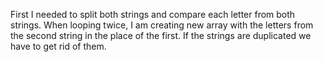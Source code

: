 First I  needed to split both strings and compare each letter from both strings. When looping twice, I am creating new array with the letters from the second string in the place of the first. If the strings are duplicated we have to get rid of them.